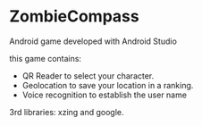 # ZombieCompass
Android game developed with Android Studio

this game contains:
- QR Reader to select your character.
- Geolocation to save your location in a ranking.
- Voice recognition to establish the user name

3rd libraries: xzing and google.

